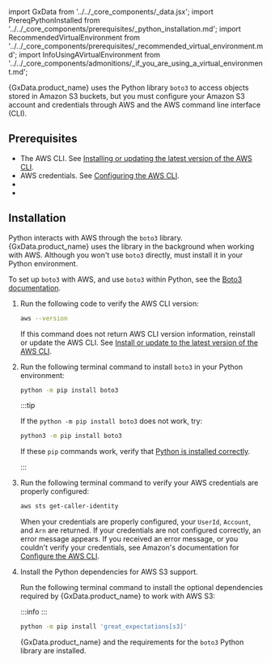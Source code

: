 import GxData from '../../_core_components/_data.jsx';
import PrereqPythonInstalled from '../../_core_components/prerequisites/_python_installation.md';
import RecommendedVirtualEnvironment from '../../_core_components/prerequisites/_recommended_virtual_environment.md';
import InfoUsingAVirtualEnvironment from '../../_core_components/admonitions/_if_you_are_using_a_virtual_environment.md';

{GxData.product_name} uses the Python library `boto3` to access objects stored in Amazon S3 buckets, but you must configure your Amazon S3 account and credentials through AWS and the AWS command line interface (CLI).

## Prerequisites

- The AWS CLI. See [Installing or updating the latest version of the AWS CLI](https://docs.aws.amazon.com/cli/latest/userguide/getting-started-install.html).
- AWS credentials. See [Configuring the AWS CLI](https://docs.aws.amazon.com/cli/latest/userguide/cli-chap-configure.html).
- <PrereqPythonInstalled/>
- <RecommendedVirtualEnvironment/>

## Installation

Python interacts with AWS through the `boto3` library. {GxData.product_name} uses the library in the background when working with AWS. Although you won't use `boto3` directly, must install it in your Python environment.

To set up `boto3` with AWS, and use `boto3` within Python, see the [Boto3 documentation](https://boto3.amazonaws.com/v1/documentation/api/latest/index.html).

1. Run the following code to verify the AWS CLI version:

   ```bash title="Terminal input"
   aws --version
   ```

   If this command does not return AWS CLI version information, reinstall or update the AWS CLI.  See [Install or update to the latest version of the AWS CLI](https://docs.aws.amazon.com/cli/latest/userguide/getting-started-install.html).

2. Run the following terminal command to install `boto3` in your Python environment:

   ```bash title="Terminal input"
   python -m pip install boto3
   ```

   :::tip

   If the `python -m pip install boto3` does not work, try:

   ```bash title="Terminal input"
   python3 -m pip install boto3
   ```
   
   If these `pip` commands work, verify that [Python is installed correctly](core/set_up_a_gx_environment/install_gx.md).

   :::

3. Run the following terminal command to verify your AWS credentials are properly configured:

   ```bash title="Terminal input"
   aws sts get-caller-identity
   ```

   When your credentials are properly configured, your `UserId`, `Account`, and `Arn` are returned. If your credentials are not configured correctly, an error message appears. If you received an error message, or you couldn't verify your credentials, see Amazon's documentation for [Configure the AWS CLI](https://docs.aws.amazon.com/cli/latest/userguide/cli-chap-configure.html).
  
4. Install the Python dependencies for AWS S3 support.

   Run the following terminal command to install the optional dependencies required by {GxData.product_name} to work with AWS S3:

   :::info
   <InfoUsingAVirtualEnvironment/>
   :::

   ```bash title="Terminal input"
   python -m pip install 'great_expectations[s3]'
   ```

   {GxData.product_name} and the requirements for the `boto3` Python library are installed.

